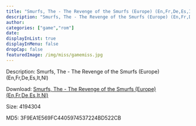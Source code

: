 ```yaml
---
title: "Smurfs, The - The Revenge of the Smurfs (Europe) (En,Fr,De,Es,It,Nl)"
description: "Smurfs, The - The Revenge of the Smurfs (Europe) (En,Fr,De,Es,It,Nl)"
author: 
categories: ["game","rom"]
date: 
displayInList: true
displayInMenu: false
dropCap: false
featuredImage: /img/miss/gamemiss.jpg
---
```


Description: Smurfs, The - The Revenge of the Smurfs (Europe) (En,Fr,De,Es,It,Nl)

Download: <a style="text-decoration:underline;" href="https://mega.nz/#!7TAmFI6D!SrhUzTIbmVZln0cWqeIikj60hYi2gyD-ifn_T0kkyk4" target = "_blank" rel = "nofollow" > Smurfs, The - The Revenge of the Smurfs (Europe) (En,Fr,De,Es,It,Nl)</a>

Size: 4194304

MD5: 3F9EA1E569FC4405974537224BD522CB

